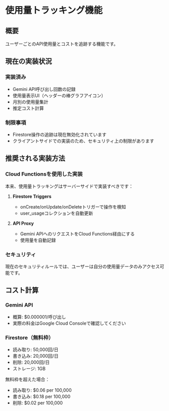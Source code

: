 # 使用量トラッキング機能

## 概要
ユーザーごとのAPI使用量とコストを追跡する機能です。

## 現在の実装状況

### 実装済み
- Gemini API呼び出し回数の記録
- 使用量表示UI（ヘッダーの棒グラフアイコン）
- 月別の使用量集計
- 推定コスト計算

### 制限事項
- Firestore操作の追跡は現在無効化されています
- クライアントサイドでの実装のため、セキュリティ上の制限があります

## 推奨される実装方法

### Cloud Functionsを使用した実装
本来、使用量トラッキングはサーバーサイドで実装すべきです：

1. **Firestore Triggers**
   - onCreate/onUpdate/onDeleteトリガーで操作を検知
   - user_usageコレクションを自動更新

2. **API Proxy**
   - Gemini APIへのリクエストをCloud Functions経由にする
   - 使用量を自動記録

### セキュリティ
現在のセキュリティルールでは、ユーザーは自分の使用量データのみアクセス可能です。

## コスト計算

### Gemini API
- 概算: $0.000001/呼び出し
- 実際の料金はGoogle Cloud Consoleで確認してください

### Firestore（無料枠）
- 読み取り: 50,000回/日
- 書き込み: 20,000回/日
- 削除: 20,000回/日
- ストレージ: 1GB

無料枠を超えた場合：
- 読み取り: $0.06 per 100,000
- 書き込み: $0.18 per 100,000
- 削除: $0.02 per 100,000